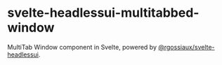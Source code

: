 # svelte-headlessui-multitabbed-window

MultiTab Window component in Svelte, powered by [@rgossiaux/svelte-headlessui](https://github.com/rgossiaux/svelte-headlessui).
